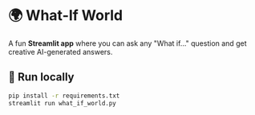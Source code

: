 # 🌍 What-If World

A fun **Streamlit app** where you can ask any "What if..." question and get creative AI-generated answers.

## 🚀 Run locally
```bash
pip install -r requirements.txt
streamlit run what_if_world.py
